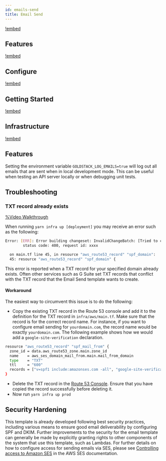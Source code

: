 ```yaml
---
id: emails-send
title: Email Send
---
```


[!embed](./about.md)

## Features

[!embed](./features.md)

## Configure

[!embed](./configure.md)

## Getting Started

[!embed](./getting-started.md)

## Infrastructure

[!embed](./../shared/infrastructure.md)

## Features

Setting the environment variable `GOLDSTACK_LOG_EMAILS=true` will log out all emails that are sent when in local development mode. This can be useful when testing an API server locally or when debugging unit tests.

## Troubleshooting

### TXT record already exists

[%Video Walkthrough](https://www.youtube.com/embed/TQlIQkM1wms)

When running `yarn infra up [deployment]` you may receive an error such as the following:

```bash
Error: [ERR]: Error building changeset: InvalidChangeBatch: [Tried to create resource record set [name='yourdomain.com.', type='TXT'] but it already exists]
        status code: 400, request id: xxxx

  on main.tf line 45, in resource "aws_route53_record" "spf_domain":
  45: resource "aws_route53_record" "spf_domain" {
```

This error is reported when a TXT record for your specified domain already exists. Often other services such as G Suite set TXT records that conflict with the TXT record that the Email Send template wants to create.

#### Workaround

The easiest way to circumvent this issue is to do the following:

- Copy the existing TXT record in the Route 53 console and add it to the definition for the TXT record in `infra/aws/main.tf`. Make sure that the record is for the correct record name. For instance, if you want to configure email sending for `yourdomain.com`, the record name would be exactly `yourdomain.com`. The following example shows how we would add a `google-site-verification` declaration.

```bash
resource "aws_route53_record" "spf_mail_from" {
  zone_id = data.aws_route53_zone.main.zone_id
  name    = aws_ses_domain_mail_from.main.mail_from_domain
  type    = "TXT"
  ttl     = "600"
  records = ["v=spf1 include:amazonses.com -all", "google-site-verification=xxx"]
}
```

- Delete the TXT record in the [Route 53 Console](https://docs.aws.amazon.com/Route53/latest/DeveloperGuide/resource-record-sets-deleting.html). Ensure that you have copied the record successfully before deleting it.
- Now run `yarn infra up prod`

## Security Hardening

This template is already developed following best security practices, including various means to ensure good email deliverability by configuring SPF and DKIM. Further improvements to the security for the email template can generally be made by explicitly granting rights to other components of the system that use this template, such as Lambdas. For further details on how to configure access for sending emails via SES, please see [Controlling access to Amazon SES](https://docs.aws.amazon.com/ses/latest/DeveloperGuide/control-user-access.html) in the AWS SES documentation.
